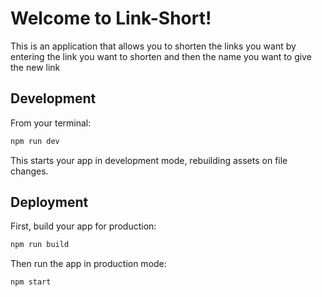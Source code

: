 # Welcome to Link-Short!
This is an application that allows you to shorten the links you want by entering the link you want to shorten and then the name you want to give the new link

## Development

From your terminal:

```sh
npm run dev
```

This starts your app in development mode, rebuilding assets on file changes.

## Deployment

First, build your app for production:

```sh
npm run build
```

Then run the app in production mode:

```sh
npm start
```

